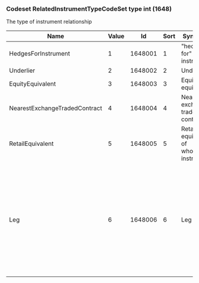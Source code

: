 ### Codeset RelatedInstrumentTypeCodeSet type int (1648)

The type of instrument relationship

| Name                          | Value | Id      | Sort | Synopsis                                  | Elaboration                                                                                                                               |
|-------------------------------|-------|---------|------|-------------------------------------------|-------------------------------------------------------------------------------------------------------------------------------|
| HedgesForInstrument           | 1     | 1648001 | 1    | "hedges for" instrument                   |                                                                                                                                |
| Underlier                     | 2     | 1648002 | 2    | Underlier                                 |                                                                                                                                |
| EquityEquivalent              | 3     | 1648003 | 3    | Equity equivalent                         |                                                                                                                                |
| NearestExchangeTradedContract | 4     | 1648004 | 4    | Nearest exchange traded contract          |                                                                                                                                |
| RetailEquivalent              | 5     | 1648005 | 5    | Retail equivalent of wholesale instrument |                                                                                                                                |
| Leg                           | 6     | 1648006 | 6    | Leg                                       | Used to associate or link InstrumentLeg to Instrument in messages where there can be multiple instruments, such as in Email(35=C) and News(35=B) messages. |

